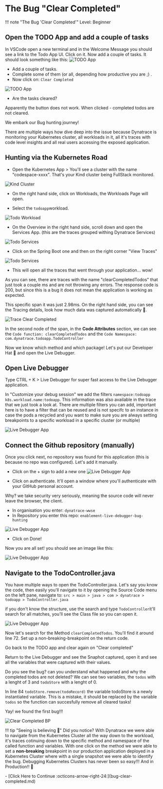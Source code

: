 
# The Bug "Clear Completed"


!!! note "The Bug 'Clear Completed'"
        Level: Beginner

## Open the TODO App and add a couple of tasks


In VSCode open a new terminal and in the Welcome Message you should see a link to the Todo App UI. Click on it. Now add a couple of tasks.
It should look something like this:
![TODO App](../img/todo_app.png)


- Add a couple of tasks. 
- Complete some of them (or all, depending how productive you are ;) . 
- Now click on: ``Clear Completed`` 

![TODO App](../img/todo_completed.png)

- Are the tasks cleared?

Apparently the button does not work. When clicked - completed todos are not cleared. 

We embark our Bug hunting journey! 

There are multiple ways how dive deep into the issue because Dynatrace is monitoring your Kubernetes cluster, all workloads in it, all it's traces with code level insights and all real users accessing the exposed application.

## Hunting via the Kubernetes Road

- Open the Kubernetes App > You'll see a cluster with the name "codespace-xxxx". That's your Kind cluster being FullStack monitored.

![Kind Cluster](../img/kubernetes_cluster.png)

- On the right hand side, click on Workloads, the Workloads Page will open. 

- Select the `todoapp`workload. 

![Todo Workload](../img/todo_workload.png)


- On the Overview in the right hand side, scroll down and open the Services App. (this are the traces grouped withing Dynatrace Services)

![Todo Services](../img/todo_services.png)

- Click on the Spring Boot one and then on the right corner "View Traces"

![Todo Services](../img/todo_services_traces.png)

- This will open all the traces that went through your application... wow!

As you can see, there are traces with the name "clearCompletedTodos" that just took a couple ms and are not throwing any errors. The response code is 200, but since this is a bug it does not mean the application is working as expected.

This specific span it was just 2.98ms. On the right hand side, you can see the Tracing details, look how much data was captured automatically 🤩.

![Trace Clear Completed](../img/trace_clearcompleted.png)


In the second node of the span, in the **Code Attributes** section, we can see the ``Code function: clearCompletedTodos`` and the ``Code Namespace: com.dynatrace.todoapp.TodoController`` 

Now we know which method and which package! Let's put our Developer Hat 🎩 and open the Live Debugger.



## Open Live Debugger

Type CTRL + K > Live Debugger for super fast access to the Live Debugger application. 

In "Customize your debug session" we add the filters ``namespace:todoapp`` ``k8s.workload.name:todoapp``. This information was also available in the trace that we just took a look at. There are multiple filters you can add, important here is to have a filter that can be reused and is not specifc to an instance in case the pods a recycled and you want to make sure you are always setting breakpoints to a specific workload in a specific cluster (or multiple)

![Live Debugger App](../img/ld_customize.png)


## Connect the Github repository (manually)

Once you click next, no repository was found for this application (this is because no repo was configured). Let's add it manually.

- Click on the + sign to add a new one
![Live Debugger App](../img/ld_repo_add.png)


- Click on authenticate. It'll open a window where you'll authenticate with your GitHub personal account.

Why? we take security very seriously, meaning the source code will never leave the browser, the client. 


- In organisation you enter: ``dynatrace-wwse``
- In Repository you enter this repo: ``enablement-live-debugger-bug-hunting``

![Live Debugger App](../img/ld_repo.png)


- Click on Done!

Now you are all set! you should see an  image like this:

![Live Debugger App](../img/ld_setup_ok.png)


## Navigate to the TodoController.java

You have multiple ways to open the TodoController.java. Let's say you know the code, then easily you'll navigate to it by opening the Source Code menu on the left pane, navigate to: ``src > main > java > com > dynatrace > todoapp > TodoController.java``


if you don't know the structure, use the search and type ``TodoController``it'll search for all matches, you'll see the Class file so you can open it.

![Live Debugger App](../img/todocontroller.png)


Now let's search for the Method ``clearCompletedTodos``. You'll find it around line 72.
Set up a non-breaking-breakpoint on the return code.


Go back to the TODO app and clear again on "Clear completed"


Return to the Live Debugger and see the Snaphot captured, open it and see all the variables that were captured with their values.

Do you see the bug? can you understand what happened and why the completed todos are not deleted? We can see two variables, the ``todos`` with a lenght of 3 and ``todoStore`` with a lenght of 0.

In line 84 ``todoStore.remove(todoRecord)`` the variable todoStore is a newly instantiated variable. This is a mistake, it should be replaced by the variable ``todos`` so the function can succesfully remove all cleared tasks!

Yay! we found the first bug!!!





![Clear Completed BP](../img/clearcompleted_breakpoint.png)


!!! tip "Seeing is believing 🤩"
    Did you notice? With Dynatrace we were able to navigate from the Kubernetes Cluster all the way down to the workload, it's traces cotinuing down to the specific method and namespace of the called function and variables. With one click on the method we were able to set a **non-breaking** breakpoint in our production application deployed in a Kubernetes Cluster where with a single snapshot we were able to identify the bug. Debugging Kubernetes Clusters has never been so easy!!! And in Production!! 🤯


<div class="grid cards" markdown>
- [Click Here to Continue :octicons-arrow-right-24:](bug-clear-completed.md)
</div>
